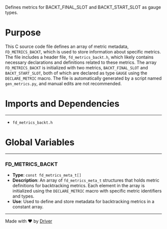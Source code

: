 <!--------------------------------------------------------------------------------->
<!-- IMPORTANT: This file is auto-generated by Driver (https://driver.ai). -------->
<!-- Manual edits may be overwritten on future commits. --------------------------->
<!--------------------------------------------------------------------------------->

Defines metrics for BACKT_FINAL_SLOT and BACKT_START_SLOT as gauge types.

# Purpose
This C source code file defines an array of metric metadata, `FD_METRICS_BACKT`, which is used to store information about specific metrics. The file includes a header file, `fd_metrics_backt.h`, which likely contains necessary declarations and definitions related to these metrics. The array `FD_METRICS_BACKT` is initialized with two metrics, `BACKT_FINAL_SLOT` and `BACKT_START_SLOT`, both of which are declared as type `GAUGE` using the `DECLARE_METRIC` macro. The file is automatically generated by a script named `gen_metrics.py`, and manual edits are not recommended.
# Imports and Dependencies

---
- `fd_metrics_backt.h`


# Global Variables

---
### FD\_METRICS\_BACKT
- **Type**: ``const fd_metrics_meta_t[]``
- **Description**: An array of `fd_metrics_meta_t` structures that holds metric definitions for backtracking metrics. Each element in the array is initialized using the `DECLARE_METRIC` macro with specific metric identifiers and types.
- **Use**: Used to define and store metadata for backtracking metrics in a constant array.



---
Made with ❤️ by [Driver](https://www.driver.ai/)